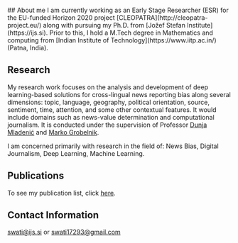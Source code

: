<br>
## About me
I am currently working as an Early Stage Researcher (ESR) for the EU-funded Horizon 2020 project [CLEOPATRA](http://cleopatra-project.eu/) along with pursuing my Ph.D. from [Jožef Stefan Institute](https://ijs.si). Prior to this, I hold a M.Tech degree in Mathematics and computing from [Indian Institute of Technology](https://www.iitp.ac.in/) (Patna, India).

## Research

My research work focuses on the analysis and development of deep learning-based solutions for cross-lingual news reporting bias along several dimensions: topic, language, geography, political orientation, source, sentiment, time, attention, and some other contextual features. It would include domains such as news-value determination and computational journalism. It is conducted under the supervision of Professor [Dunja Mladenić](https://ailab.ijs.si/dunja_mladenic/) and [Marko Grobelnik](https://ailab.ijs.si/marko_grobelnik/). 

I am concerned primarily with research in the field of: News Bias, Digital Journalism, Deep Learning, Machine Learning. 

## Publications

To see my publication list, click [here](https://scholar.google.com/citations?hl=en&view_op=list_works&gmla=AJsN-F6KxNAn4pOVbd91IDrvumw177FMYRc24tFLf9_U6EPxnrBClMGGYR9pRPn8_n5XTa9Mhv-6UDkXFJPf0FQFLNGmRt9xlW04UhmvPyt786iLNAnN1vA&user=Da3yANwAAAAJ).


## Contact Information

[swati@ijs.si](mailto:swati@ijs.si) or [swati17293@gmail.com](mailto:swati17293@gmail.com)
